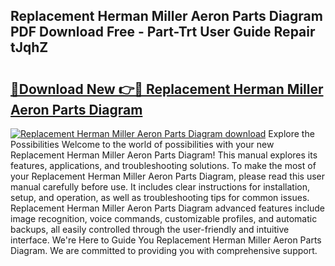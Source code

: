## Replacement Herman Miller Aeron Parts Diagram PDF Download Free - Part-Trt User Guide Repair tJqhZ

# <h2><a href="http://dfn6pe.blite.top/?on=Replacement+Herman+Miller+Aeron+Parts+Diagram">🔗Download New 👉🔴 Replacement Herman Miller Aeron Parts Diagram</a></h2>

[![Replacement Herman Miller Aeron Parts Diagram download](https://i.imgur.com/lujVjoI.png)](http://dfn6pe.blite.top/?on=Replacement+Herman+Miller+Aeron+Parts+Diagram)
Explore the Possibilities Welcome to the world of possibilities with your new Replacement Herman Miller Aeron Parts Diagram! This manual explores its features, applications, and troubleshooting solutions. To make the most of your Replacement Herman Miller Aeron Parts Diagram, please read this user manual carefully before use. It includes clear instructions for installation, setup, and operation, as well as troubleshooting tips for common issues. Replacement Herman Miller Aeron Parts Diagram advanced features include image recognition, voice commands, customizable profiles, and automatic backups, all easily controlled through the user-friendly and intuitive interface. We're Here to Guide You Replacement Herman Miller Aeron Parts Diagram. We are committed to providing you with comprehensive support.
